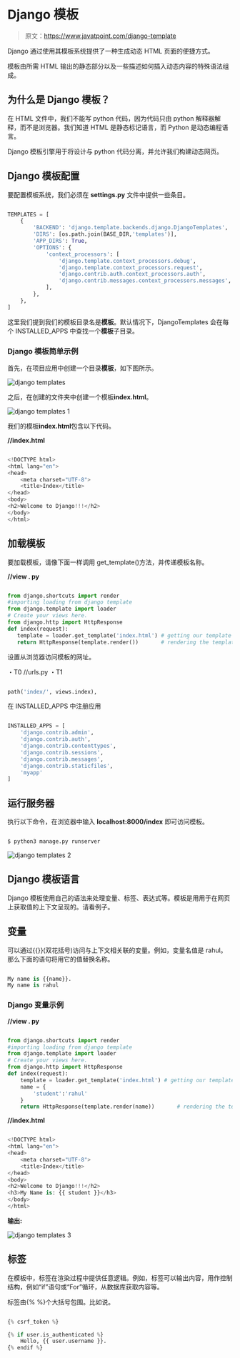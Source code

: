 # Django 模板

> 原文：<https://www.javatpoint.com/django-template>

Django 通过使用其模板系统提供了一种生成动态 HTML 页面的便捷方式。

模板由所需 HTML 输出的静态部分以及一些描述如何插入动态内容的特殊语法组成。

## 为什么是 Django 模板？

在 HTML 文件中，我们不能写 python 代码，因为代码只由 python 解释器解释，而不是浏览器。我们知道 HTML 是静态标记语言，而 Python 是动态编程语言。

Django 模板引擎用于将设计与 python 代码分离，并允许我们构建动态网页。

## Django 模板配置

要配置模板系统，我们必须在 **settings.py** 文件中提供一些条目。

```py

TEMPLATES = [
    {
        'BACKEND': 'django.template.backends.django.DjangoTemplates',
        'DIRS': [os.path.join(BASE_DIR,'templates')],
        'APP_DIRS': True,
        'OPTIONS': {
            'context_processors': [
                'django.template.context_processors.debug',
                'django.template.context_processors.request',
                'django.contrib.auth.context_processors.auth',
                'django.contrib.messages.context_processors.messages',
            ],
        },
    },
]

```

这里我们提到我们的模板目录名是**模板**。默认情况下，DjangoTemplates 会在每个 INSTALLED_APPS 中查找一个**模板**子目录。

### Django 模板简单示例

首先，在项目应用中创建一个目录**模板**，如下图所示。

![django templates](img/d4d411dcd1840695ebb6108a5f76a48a.png)

之后，在创建的文件夹中创建一个模板**index.html**。

![django templates 1](img/cbbada56b664272e2c55158ba7f5845e.png)

我们的模板**index.html**包含以下代码。

**//index.html**

```py

<!DOCTYPE html>
<html lang="en">
<head>
    <meta charset="UTF-8">
    <title>Index</title>
</head>
<body>
<h2>Welcome to Django!!!</h2>
</body>
</html>

```

## 加载模板

要加载模板，请像下面一样调用 get_template()方法，并传递模板名称。

**//view . py**

```py

from django.shortcuts import render
#importing loading from django template
from django.template import loader
# Create your views here.
from django.http import HttpResponse
def index(request):
   template = loader.get_template('index.html') # getting our template
   return HttpResponse(template.render())       # rendering the template in HttpResponse

```

设置从浏览器访问模板的网址。

・T0️ //urls.py ・T1️

```py

path('index/', views.index),

```

在 INSTALLED_APPS 中注册应用

```py

INSTALLED_APPS = [
    'django.contrib.admin',
    'django.contrib.auth',
    'django.contrib.contenttypes',
    'django.contrib.sessions',
    'django.contrib.messages',
    'django.contrib.staticfiles',
    'myapp'
]

```

## 运行服务器

执行以下命令，在浏览器中输入 **localhost:8000/index** 即可访问模板。

```py

$ python3 manage.py runserver

```

![django templates 2](img/935d5218d608862b8a22277455fc6c78.png)

## Django 模板语言

Django 模板使用自己的语法来处理变量、标签、表达式等。模板是用用于在网页上获取值的上下文呈现的。请看例子。

## 变量

可以通过{{}}(双花括号)访问与上下文相关联的变量。例如，变量名值是 rahul。那么下面的语句将用它的值替换名称。

```py

My name is {{name}}. 
My name is rahul

```

### Django 变量示例

**//view . py**

```py

from django.shortcuts import render
#importing loading from django template
from django.template import loader
# Create your views here.
from django.http import HttpResponse
def index(request):
    template = loader.get_template('index.html') # getting our template
    name = {
        'student':'rahul'
    }
    return HttpResponse(template.render(name))       # rendering the template in HttpResponse

```

**//index.html**

```py

<!DOCTYPE html>
<html lang="en">
<head>
    <meta charset="UTF-8">
    <title>Index</title>
</head>
<body>
<h2>Welcome to Django!!!</h2>
<h3>My Name is: {{ student }}</h3>
</body>
</html>

```

**输出:**

![django templates 3](img/0d1e2f790ee471ecfbda323452a8553c.png)

## 标签

在模板中，标签在渲染过程中提供任意逻辑。例如，标签可以输出内容，用作控制结构，例如“if”语句或“For”循环，从数据库获取内容等。

标签由{% %}个大括号包围。比如说。

```py

{% csrf_token %}

{% if user.is_authenticated %}
	Hello, {{ user.username }}.
{% endif %}

```